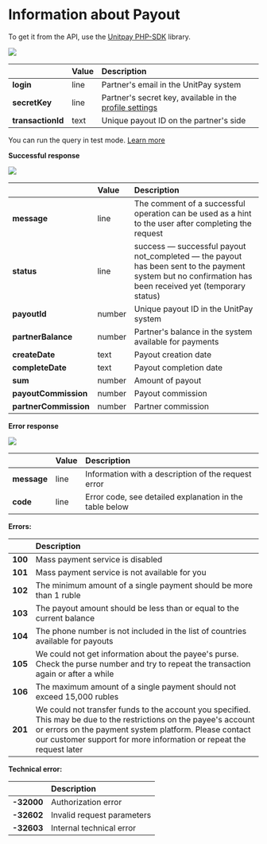 # Information about Payout

To get it from the API, use the [Unitpay PHP-SDK](https://github.com/unitpay/php-sdk) library.

![](../.gitbook/assets/image%20%2825%29.png)

|  | **Value** | **Description** |
| :--- | :--- | :--- |
| **login** | line | Partner's email in the UnitPay system |
| **secretKey** | line | Partner's secret key, available in the [profile settings](https://unitpay.money/partner/profile/edit) |
| **transactionId** | text | Unique payout ID on the partner's side |

You can run the query in test mode. [Learn more](../book-of-reference/test-api.md)

**Successful response**

![](../.gitbook/assets/image%20%2827%29.png)

|  | **Value** | **Description** |
| :--- | :--- | :--- |
| **message** | line | The comment of a successful operation can be used as a hint to the user after completing the request |
| **status** | line | success — successful payout   not\_completed — the payout has been sent to the payment system but no confirmation has been received yet \(temporary status\) |
| **payoutId** | number | Unique payout ID in the UnitPay system |
| **partnerBalance** | number | Partner's balance in the system available for payments |
| **createDate** | text | Payout creation date |
| **completeDate** | text | Payout completion date |
| **sum** | number | Amount of payout |
| **payoutCommission** | number | Payout commission |
| **partnerCommission** | number | Partner commission |

**Error response**

![](../.gitbook/assets/image%20%2819%29.png)

|  | **Value** | **Description** |
| :--- | :--- | :--- |
| **message** | line | Information with a description of the request error |
| **code** | line | Error code, see detailed explanation in the table below |

**Errors:**

|  | **Description** |
| :--- | :--- |
| **100** | Mass payment service is disabled |
| **101** | Mass payment service is not available for you |
| **102** | The minimum amount of a single payment should be more than 1 ruble |
| **103** | The payout amount should be less than or equal to the current balance |
| **104** | The phone number is not included in the list of countries available for payouts |
| **105** | We could not get information about the payee's purse. Check the purse number and try to repeat the transaction again or after a while |
| **106** | The maximum amount of a single payment should not exceed 15,000 rubles |
| **201** | We could not transfer funds to the account you specified. This may be due to the restrictions on the payee's account or errors on the payment system platform.  Please contact our customer support for more information or repeat the request later |

**Technical error:**

|  | **Description** |
| :--- | :--- |
| **-32000** | Authorization error |
| **-32602** | Invalid request parameters |
| **-32603** | Internal technical error |

